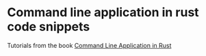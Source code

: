 # Command line application in rust code snippets

Tutorials from the book [Command Line Application in Rust](https://rust-cli.github.io/book/tutorial/cli-args.html)
